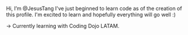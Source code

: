  Hi, I’m @JesusTang
I've just beginned to learn code as of the creation of this profile.
I'm excited to learn and hopefully everything will go well :)

-> Currently learning with Coding Dojo LATAM. 
